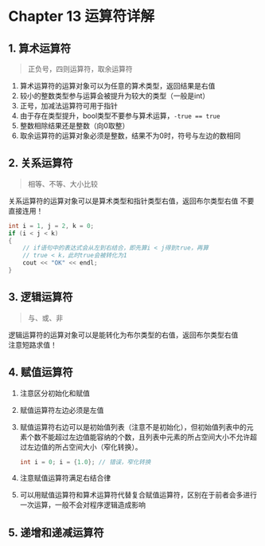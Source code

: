 # Chapter 13 运算符详解

## 1. 算术运算符

> 正负号，四则运算符，取余运算符

1. 算术运算符的运算对象可以为任意的算术类型，返回结果是右值
2. 较小的整数类型参与运算会被提升为较大的类型（一般是int）
3. 正号，加减法运算符可用于指针
4. 由于存在类型提升，bool类型不要参与算术运算，`-true == true`
5. 整数相除结果还是整数（向0取整）
6. 取余运算符的运算对象必须是整数，结果不为0时，符号与左边的数相同

## 2. 关系运算符

> 相等、不等、大小比较

关系运算符的运算对象可以是算术类型和指针类型右值，返回布尔类型右值
不要直接连用！

```C++
int i = 1, j = 2, k = 0;
if (i < j < k) 
{
    // if语句中的表达式会从左到右结合，即先算i < j得到true，再算
    // true < k，此时true会被转化为1
    cout << "OK" << endl;
}
```

## 3. 逻辑运算符

> 与、或、非

逻辑运算符的运算对象可以是能转化为布尔类型的右值，返回布尔类型右值  
注意短路求值！

## 4. 赋值运算符

1. 注意区分初始化和赋值
2. 赋值运算符左边必须是左值
3. 赋值运算符右边可以是初始值列表（注意不是初始化），但初始值列表中的元素个数不能超过左边值能容纳的个数，且列表中元素的所占空间大小不允许超过左边值的所占空间大小（窄化转换）。

    ```C++
    int i = 0; i = {1.0}; // 错误，窄化转换
    ```

4. 注意赋值运算符满足右结合律
5. 可以用赋值运算符和算术运算符代替复合赋值运算符，区别在于前者会多进行一次运算，一般不会对程序逻辑造成影响

## 5. 递增和递减运算符

